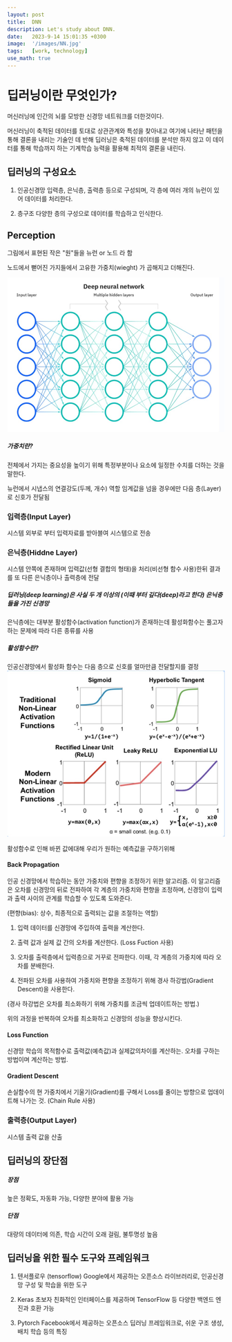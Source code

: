 ```yaml
---
layout: post
title:  DNN
description: Let's study about DNN.
date:   2023-9-14 15:01:35 +0300
image:  '/images/NN.jpg'
tags:   [work, technology]
use_math: true
---
```


# 딥러닝이란 무엇인가?
머신러닝에 인간의 뇌를 모방한 신경망 네트워크를 더한것이다.

머신러닝이 축적된 데이터를 토대로 상관관계와 특성을 찾아내고 여기에 나타난 패턴을 통해 결론을 내리는 기술인 데 반해 딥러닝은 축적된 데이터를 분석만 하지 않고 이 데이터를 통해 학습까지 하는 기계학습 능력을 활용해 최적의 결론을 내린다.

## 딥러닝의 구성요소

1. 인공신경망
입력층, 은닉층, 출력층 등으로 구성되며, 각 층에 여러 개의 뉴런이 있어 데이터를 처리한다.

2. 층구조
다양한 층의 구성으로 데이터를 학습하고 인식한다.

## Perception
그림에서 표현된 작은 "원"들을 뉴런 or 노드 라 함

노드에서 뻗어진 가지들에서 고유한 가중치(wieght) 가 곱해지고 더해진다.

<img src="/images/NN.jpg">

##### 가중치란?

전체에서 가지는 중요성을 높이기 위해 특정부분이나 요소에 일정한 수치를 더하는 것을 말한다.

뉴런에서 시냅스의 연결강도(두께, 개수) 역할
임계값을 넘을 경우에만 다음 층(Layer) 로 신호가 전달됨



### 입력층(Input Layer)
시스템 외부로 부터 입력자료를 받아블여 시스템으로 전송

### 은닉층(Hiddne Layer)
시스템 안쪽에 존재하며 입력값(선형 결합의 형태)을 처리(비선형 함수 사용)한뒤 결과를 또 다른 은닉층이나 출력층에 전달

##### 딥러닝(deep learning)은 사실 두 개 이상의 (이때 부터 깊다(deep)라고 한다) 은닉층들을 가진 신경망
은닉층에는 대부분 활성함수(activation function)가 존재하는데 활성화함수는 풀고자 하는 문제에 따라 다른 종류를 사용

##### 활성함수란?

인공신경망에서 활성화 함수는 다음 층으로 신호를 얼마만큼 전달할지를 결정
<img src="/images/AF.jpg">

활성함수로 인해 바뀐 값에대해 우리가 원하는 예측값을 구하기위해

#### Back Propagation

인공 신경망에서 학습하는 동안 가중치와 편향을 조정하기 위한 알고리즘. 이 알고리즘은 오차를 신경망의 뒤로 전파하여 각 계층의 가중치와 편향을 조정하며, 신경망이 입력과 출력 사이의 관계를 학습할 수 있도록 도와준다.

(편향(bias): 상수, 최종적으로 출력되는 값을 조절하는 역할)

1. 입력 데이터를 신경망에 주입하여 출력을 계산한다.

2. 출력 값과 실제 값 간의 오차를 계산한다. (Loss Fuction 사용)

3. 오차를 출력층에서 입력층으로 거꾸로 전파한다. 이때, 각 계층의 가중치에 따라 오차를 분배한다.

4. 전파된 오차를 사용하여 가중치와 편향을 조정하기 위해 경사 하강법(Gradient Descent)을 사용한다. 

(경사 하강법은 오차를 최소화하기 위해 가중치를 조금씩 업데이트하는 방법.)

위의 과정을 반복하여 오차를 최소화하고 신경망의 성능을 향상시킨다. 

#### Loss Function

신경망 학습의 목적함수로 출력값(예측값)과 실제값의차이를 계산하는. 오차를 구하는 방법이며 계산하는 방법. 

#### Gradient Descent

손실함수의 현 가중치에서 기울기(Gradient)를 구해서 Loss를 줄이는 방향으로 업데이트해 나가는 것. (Chain Rule 사용)

### 출력층(Output Layer)
시스템 출력 값을 산출





## 딥러닝의 장단점
##### 장점 
높은 정확도, 자동화 가능, 다양한 분야에 활용 가능

##### 단점
대량의 데이터에 의존, 학습 시간이 오래 걸림, 불투명성 높음

## 딥러닝을 위한 필수 도구와 프레임워크

1. 텐서플로우 (tensorflow)
Google에서 제공하는 오픈소스 라이브러리로, 인공신경망 구성 및 학습을 위한 도구

2. Keras
초보자 친화적인 인터페이스를 제공하며 TensorFlow 등 다양한 백엔드 엔진과 호환 가능

3. Pytorch
Facebook에서 제공하는 오픈소스 딥러닝 프레임워크로, 쉬운 구조 생성, 배치 학습 등의 특징

